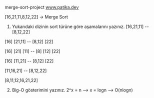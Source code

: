 merge-sort-project www.patika.dev 

[16,21,11,8,12,22] -> Merge Sort

1) Yukarıdaki dizinin sort türüne göre aşamalarını yazınız.
  [16,21,11] -- [8,12,22]
  
  [16]  [21,11] -- [8,12]  [22]
  
  [16]  [21]  [11] -- [8] [12] [22]
  
  [16]  [11,21]  -- [8,12]  [22]
  
  [11,16,21] -- [8,12,22]
  
  [8,11,12,16,21,22]
  
  
2) Big-O gösterimini yazınız.
   2^x = n --> x = logn --> O(nlogn)
